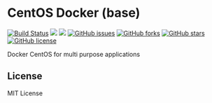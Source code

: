 # CentOS Docker (base)
[![Build Status](https://travis-ci.org/zeroc0d3-lab/centos-base.svg?branch=master)](https://travis-ci.org/zeroc0d3-lab/centos-base) [![](https://images.microbadger.com/badges/image/zeroc0d3/centos-base:7.3.1611.svg)](https://microbadger.com/images/zeroc0d3/centos-base:7.3.1611 "Layers") [![](https://images.microbadger.com/badges/version/zeroc0d3/centos-base:7.3.1611.svg)](https://microbadger.com/images/zeroc0d3/centos-base:7.3.1611 "Version") [![GitHub issues](https://img.shields.io/github/issues/zeroc0d3/centos-base.svg)](https://github.com/zeroc0d3/centos-base/issues) [![GitHub forks](https://img.shields.io/github/forks/zeroc0d3/centos-base.svg)](https://github.com/zeroc0d3/centos-base/network) [![GitHub stars](https://img.shields.io/github/stars/zeroc0d3/centos-base.svg)](https://github.com/zeroc0d3/centos-base/stargazers) [![GitHub license](https://img.shields.io/badge/license-MIT-blue.svg)](https://raw.githubusercontent.com/zeroc0d3/centos-base/master/LICENSE)

Docker CentOS for multi purpose applications

## License
MIT License
